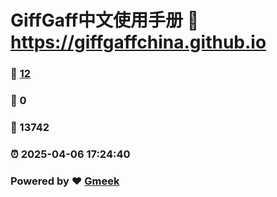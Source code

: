 # GiffGaff中文使用手册 :link: https://giffgaffchina.github.io 
### :page_facing_up: [12](https://giffgaffchina.github.io/tag.html) 
### :speech_balloon: 0 
### :hibiscus: 13742 
### :alarm_clock: 2025-04-06 17:24:40 
### Powered by :heart: [Gmeek](https://github.com/Meekdai/Gmeek)

